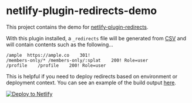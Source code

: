 # netlify-plugin-redirects-demo

This project contains the demo for [netlify-plugin-redirects](https://www.npmjs.com/package/@helloample/netlify-plugin-redirects). 

With this plugin installed, a `_redirects` file will be generated from [CSV](https://github.com/ample/netlify-plugin-redirects-demo/blob/master/redirects.csv) and will contain contents such as the following... 

```
/ample	https://ample.co	301!
/members-only/*	/members-only/:splat	200! Role=user
/profile	/profile	200! Role=user
```

This is helpful if you need to deploy redirects based on environment or deployment context. You can see an example of the build output [here](https://app.netlify.com/sites/netlify-plugin-redirects-demo/deploys/5f2c6f6d0d2a4d0008c4a90a). 

[![Deploy to Netlify](https://www.netlify.com/img/deploy/button.svg)](https://app.netlify.com/start/deploy?repository=https://github.com/ample/netlify-plugin-redirects-demo)
